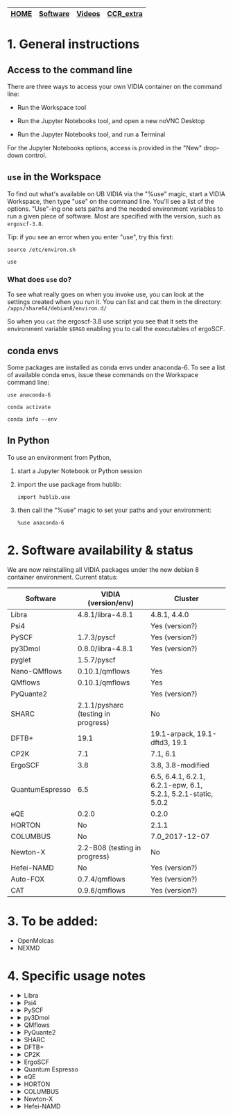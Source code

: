 | [HOME](README.md) |  [Software](Software.md)   |    [Videos](Videos.md)              |        [CCR_extra](CCR_extra)       |
| -------- | ----------------------------------- | ----------------------------------- | ----------------------------------- |



# 1. General instructions

## Access to the command line

There are three ways to access your own VIDIA container on the command line:

- Run the Workspace tool

- Run the Jupyter Notebooks tool, and open a new noVNC Desktop

- Run the Jupyter Notebooks tool, and run a Terminal 

For the Jupyter Notebooks options, access is provided in the "New" drop-down control.

## `use` in the Workspace

To find out what's available on UB VIDIA via the "%use" magic, start a VIDIA Workspace, then type
"use" on the command line. You'll see a list of the options. "Use"-ing one sets paths and the needed
environment variables to run a given piece of software. Most are specified with the version, such
as `ergoscf-3.8`.

Tip: if you see an error when you enter "use", try this first:

`source /etc/environ.sh`

`use`

### What does `use` do?

To see what really goes on when you invoke use, you can look at the settings created when you run
it. You can list and cat them in the directory: `/apps/share64/debian8/environ.d/`

So when you `cat` the ergoscf-3.8 use script you see that it sets the environment variable `$ERGO`
enabling you to call the executables of ergoSCF.

## conda envs

Some packages are installed as conda envs under anaconda-6. To see a list of available conda envs, issue these commands on the Workspace command line:

`use anaconda-6`

`conda activate`

`conda info --env`

## In Python

To use an environment from Python, 

1. start a Jupyter Notebook or Python session 

1. import the use package from hublib:

    `import hublib.use`

1. then call the "%use" magic to set your paths and your environment:

    `%use anaconda-6`


# 2. Software availability & status

We are now reinstalling all VIDIA packages under the new debian 8 container environment. Current status:

|   Software                     |         VIDIA (version/env)               |         Cluster              |
| ----------                     | ---------------------------- | ---------------------------- |
|  Libra                         | 4.8.1/libra-4.8.1                 |  4.8.1, 4.4.0                  |
|  Psi4                          |                |  Yes (version?)                  |
|  PySCF                         |  1.7.3/pyscf              |  Yes (version?)                  |
|  py3Dmol                       |  0.8.0/libra-4.8.1              |  Yes (version?)                  |
|  pyglet                       |  1.5.7/pyscf              |                    |
|  Nano-QMflows                  |           0.10.1/qmflows         |         Yes                  |
|  QMflows                  |           0.10.1/qmflows         |         Yes                  |
|  PyQuante2                     |                |  Yes (version?)                  |
|  SHARC                         |           2.1.1/pysharc (testing in progress)                |         No                   |
|  DFTB+                         |   19.1         |  19.1-arpack, 19.1-dftd3, 19.1     |
|  CP2K                          |        7.1        |  7.1, 6.1     |
|  ErgoSCF                       |        3.8                    |  3.8, 3.8-modified    |
|  QuantumEspresso               | 6.5 |  6.5, 6.4.1, 6.2.1, 6.2.1-epw, 6.1, 5.2.1, 5.2.1-static, 5.0.2    |
|  eQE                           | 0.2.0   |  0.2.0    |
|  HORTON                        | No   |  2.1.1    |
|  COLUMBUS                      | No   | 7.0_2017-12-07 |
|  Newton-X                      | 2.2-B08 (testing in progress)  |  No |
|  Hefei-NAMD                    | No   |  Yes (version?) |
|  Auto-FOX                    | 0.7.4/qmflows   |  Yes (version?) |
|  CAT                    | 0.9.6/qmflows   |  Yes (version?) |


# 3. To be added:

- OpenMolcas
- NEXMD


# 4. Specific usage notes


* <details>
  <summary>Libra</summary>  
  Description:

  VIDIA:

    `use libra-4.8.1`

  Cluster:

    `module load vidia/quantum-chemistry-py37-Fall2019`

  Notes:

  </details>

* <details>
  <summary>Psi4</summary>  
  Description:

  VIDIA:


  Cluster:

    `module load vidia/quantum-chemistry-py37-Fall2019`

  Notes:

  </details>

* <details>
  <summary>PySCF</summary>  
  Description:

  VIDIA:

    Any of the lines

    `use pyscf`

  Cluster:

    `module load vidia/quantum-chemistry-py37-Fall2019`

  Notes:

  </details>

* <details>
  <summary>py3Dmol</summary>  
  Description:

  VIDIA:

    Any of the lines

    `use libra-4.8.1`

  Cluster:

    `module load vidia/quantum-chemistry-py37-Fall2019`

  Notes:

  </details>

* <details>
  <summary>QMflows</summary>  
  Description:

  VIDIA:

    All of the lines

    `use anaconda-6`

    `source activate qmflows`

  Cluster:

    `module load vidia/quantum-chemistry-py37-Fall2019`

  Notes:

  </details>

* <details>
  <summary>PyQuante2</summary>  
  Description: 

  VIDIA:


  Cluster:

    Any of the lines

    `module load vidia/quantum-chemistry-py37-Fall2019`

  Notes: requires Python 2    

  </details>

* <details>
  <summary>SHARC</summary>  
  Description:

  VIDIA:

    Any of the lines

    `use sharc-2.1.1`

  Cluster:

    N/A

  Notes: doesn't include PySHARC

  </details>

* <details>
  <summary>DFTB+</summary>  
  Description:

  VIDIA:

    Any of the lines

    `use dftbplus-19.1`

    `use dftbplus-pre-18.2`

    `use dftbplus-pre-17.1`

  Cluster:  

    Any of the lines

    `module load dftbplus/19.1-arpack` - a version for TD-DFTB+ calculations, but not parallel

    `module load dftbplus/19.1-dftd3` - a version that includes Grimme's dispersion

    `module load dftbplus/19.1` - a generic version (parallel)

  Notes:   

    `use dftbplus-18.2` - this one is available, but doesn't work due to library conflicts

  </details>

* <details>
  <summary>CP2K</summary>  
  Description:

  VIDIA:

    All of the lines

    `use anaconda-6`

    `source activate cp2k-test` - this is a testing version

  Cluster:

    Any of the lines

    `cp2k/6.1-precompiled`

    `cp2k/7.1-precompiled`

  Notes: 

  </details>

* <details>
  <summary>ErgoSCF</summary>  
  Description: 

  VIDIA:

    N/A

  Cluster:

    Any of the lines

    `module load ergoscf/3.8` - this is the default version

    `module load ergoscf/3.8-vidia` - this is the version with the corrected code needed for NAC calculations!

  Notes: 

  </details>

* <details>
  <summary>Quantum Espresso</summary>  
  Description:

  VIDIA:

    N/A

  Cluster:

    Any of the lines

    `module load espresso/5.0.2`

    `module load espresso/5.1.1-static`

    `module load espresso/5.2.1`

    `module load espresso/6.1`

    `module load espresso/6.2.1-epw`

    `module load espresso/6.2.1`

    `module load espresso/6.4.1`

    `module load espresso/6.5`

  Notes: 

  </details>

* <details>
  <summary>eQE</summary>  
  Description: Embedded Quantum Espresso

  VIDIA:

    `use eqe-0.2.0`


  Cluster:

    Any of the lines

    `module load eqe/0.2.0`

  Notes: 

  - basic code for scf, structure optimization, MD (pw)
  - postprocessing programs (pp)
  - CP code: CP MD with ultrasoft pseudopotentials (cp)


  </details>

* <details>
  <summary>HORTON</summary>  
  Description: 

  VIDIA:

    N/A

  Cluster:

    Any of the lines

    `module load horton/2.1.1`

  Notes: 

  </details>

* <details>
  <summary>COLUMBUS</summary>  
  Description: 

  VIDIA:

    N/A

  Cluster:

    Any of the lines

    `module columbus/7.0_2017-12-07-bin`

  Notes: 

  </details>

* <details>
  <summary>Newton-X</summary>  
  Description: 

  VIDIA:

    Any of the lines

    `use newton-x`

  Cluster:

    N/A

  Notes: 

  </details>

* <details>
  <summary>Hefei-NAMD</summary>  
  Description: 

  VIDIA:

    N/A

  Cluster:

    Any of the lines

    `module load hefei-namd`

  Notes: 

  </details>


